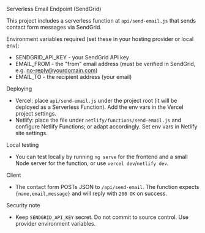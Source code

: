 Serverless Email Endpoint (SendGrid)

This project includes a serverless function at `api/send-email.js` that sends contact form messages via SendGrid.

Environment variables required (set these in your hosting provider or local env):

- SENDGRID_API_KEY - your SendGrid API key
- EMAIL_FROM - the "from" email address (must be verified in SendGrid, e.g. no-reply@yourdomain.com)
- EMAIL_TO - the recipient address (your email)

Deploying
- Vercel: place `api/send-email.js` under the project root (it will be deployed as a Serverless Function). Add the env vars in the Vercel project settings.
- Netlify: place the file under `netlify/functions/send-email.js` and configure Netlify Functions; or adapt accordingly. Set env vars in Netlify site settings.

Local testing
- You can test locally by running `ng serve` for the frontend and a small Node server for the function, or use `vercel dev`/`netlify dev`.

Client
- The contact form POSTs JSON to `/api/send-email`. The function expects `{name,email,message}` and will reply with `200 OK` on success.

Security note
- Keep `SENDGRID_API_KEY` secret. Do not commit to source control. Use provider environment variables.
